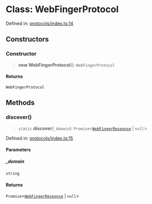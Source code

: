 # Class: WebFingerProtocol

Defined in: [protocols/index.ts:14](https://github.com/happyvertical/smrt/blob/71a16025d52b026725fd522a392015e67e1d6489/packages/gnode/src/protocols/index.ts#L14)

## Constructors

### Constructor

> **new WebFingerProtocol**(): `WebFingerProtocol`

#### Returns

`WebFingerProtocol`

## Methods

### discover()

> `static` **discover**(`_domain`): `Promise`\<[`WebFingerResponse`](../interfaces/WebFingerResponse.md) \| `null`\>

Defined in: [protocols/index.ts:15](https://github.com/happyvertical/smrt/blob/71a16025d52b026725fd522a392015e67e1d6489/packages/gnode/src/protocols/index.ts#L15)

#### Parameters

##### \_domain

`string`

#### Returns

`Promise`\<[`WebFingerResponse`](../interfaces/WebFingerResponse.md) \| `null`\>
